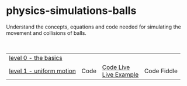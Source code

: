# physics-simulations-balls

Understand the concepts, equations and code needed for simulating the movement and collisions of balls.

<br>

| | | | |
| --- | --- | --- | --- |
| [level 0 - the basics](level-0-the-basics.md) ||||
| [level 1 - uniform motion](level-1-uniform-motion.md) | Code | [Code Live](code/level-1-uniform-motion.html)<br><a href="code/level-1-uniform-motion.html" target="_blank">Live Example</a> | Code Fiddle |





<!-- start at [`index.md`](index.md) -->